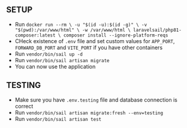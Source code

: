 
## SETUP

 - Run `docker run --rm \
   -u "$(id -u):$(id -g)" \
   -v "$(pwd):/var/www/html" \
   -w /var/www/html \
   laravelsail/php81-composer:latest \
   composer install --ignore-platform-reqs`
 - CHeck existence of `.env` file and set custom values for `APP_PORT`, `FORWARD_DB_PORT` and `VITE_PORT` if you have other containers
 - Run `vendor/bin/sail up -d`
 - Run `vendor/bin/sail artisan migrate`
 - You can now use the application

## TESTING
 - Make sure you have `.env.testing` file and database connection is correct
 - Run `vendor/bin/sail artisan migrate:fresh --env=testing`
 - Run `vendor/bin/sail artisan test`
